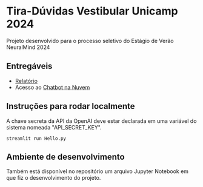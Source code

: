 # Tira-Dúvidas Vestibular Unicamp 2024

Projeto desenvolvido para o processo seletivo do Estágio de Verão NeuralMind 2024

## Entregáveis

- [Relatório](./Projeto_%20Chatbot%20para%20Responder%20Dúvidas%20sobre%20o%20Vestibular%20da%20Unicamp%202024.pdf)
- Acesso ao [Chatbot na Nuvem](https://tira-duvidas-vestibular-unicamp.streamlit.app/)

## Instruções para rodar localmente

A chave secreta da API da OpenAI deve estar declarada em uma variável do sistema nomeada "API_SECRET_KEY".

``` streamlit run Hello.py ```

## Ambiente de desenvolvimento

Também está disponível no repositório um arquivo Jupyter Notebook em que fiz o desenvolvimento do projeto.
